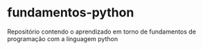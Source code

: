 # fundamentos-python
Repositório contendo o aprendizado em torno de fundamentos de programação com a linguagem python 
